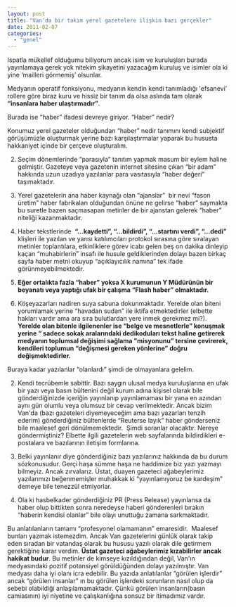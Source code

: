 ```yaml
---
layout: post
title: "Van'da bir takım yerel gazetelere ilişkin bazı gerçekler"
date: 2011-02-07
categories: 
  - "genel"
---
```


Ispatla mükellef olduğumu biliyorum ancak isim ve kuruluşları burada yayınlamaya gerek yok nitekim şikayetini yazacağım kuruluş ve isimler ola ki yine ‘mailleri görmemiş’ olsunlar.

  

Medyanın operatif fonksiyonu, medyanın kendin kendi tanımladığı 'efsanevi’ rollere göre biraz kuru ve hissiz bir tanım da olsa aslında tam olarak **“insanlara haber ulaştırmadır”**.

  

Burada ise “haber” ifadesi devreye giriyor. “Haber” nedir?

  

Konumuz yerel gazeteler olduğundan “haber” nedir tanımını kendi subjektif görüşümüzle oluşturmak yerine bazı karşılaştırmalar yaparak bu hususta hakkaniyet içinde bir çerçeve oluşturalım.

  
  

  
2. Seçim dönemlerinde “parasıyla” tanıtım yapmak masum bir eylem haline gelmiştir. Gazeteye veya gazetenin internet sitesine çıkan “bir adam” hakkında uzun uzadıya yazılanlar para vasıtasıyla “haber değeri” taşımaktadır.
  
4. Yerel gazetelerin ana haber kaynağı olan “ajanslar”  bir nevi “fason üretim” haber fabrikaları olduğundan önüne ne gelirse “haber” saymakta bu suretle bazen saçmasapan metinler de bir ajanstan gelerek “haber” niteliği kazanmaktadır.
  
6. Haber tekstlerinde  **“…kaydetti”, “…bildirdi”, “…startını verdi”, “…dedi”** klişleri ile yazılan ve yarısı katılımcıları protokol sırasına göre sıralayan metinler toplantılara, etkinliklere görev icabı gelen beş on dakika dinleyip kaçan “muhabirlerin” insafı ile husule geldiklerinden dolayı bazen birkaç sayfa haber metni okuyup “açıklayıcılık namına” tek ifade görünmeyebilmektedir.
  
8. **Eğer ortalıkta fazla “haber” yoksa X kurumunun Y Müdürünün bir beyanatı veya yaptığı ufak bir çalışma “Flash haber” olmaktadır.**
  
10. Köşeyazarları nadiren suya sabuna dokunmaktadır. Yerelde olan biteni yorumlamak yerine “havadan sudan” ile iktifa etmektedirler (elbette hakları vardır ama ara sıra bulutlardan yere inmek gerekmez mi?). **Yerelde olan bitenle ilgilenenler ise “belge ve mesnetlerle” konuşmak yerine “ sadece sokak aralarındaki dedikoduları tekst haline getirerek medyanın toplumsal değişimi sağlama "misyonunu” tersine çevirerek, kendileri toplumun “değişmesi gereken yönlerine” doğru değişmektedirler.**
  

  

Buraya kadar yazılanlar “olanlardı” şimdi de olmayanlara gelelim.

  
  

  
2. Kendi tecrübemle sabittir. Bazı saygın ulusal medya kuruluşlarına en ufak bir yazı veya basın bültenini değil kurum adına kişisel olarak bile gönderdiğinizde içeriğin yayınlanıp yayınlamaması bir yana en azından aynı gün olumlu veya olumsuz bir cevap verilmektedir. Ancak bizim Van'da (bazı gazeteleri diyemeyeceğim ama bazı yazarları tenzih ederim) gönderdiğiniz bültenlerde “Reuterse layık” haber gönderseniz bile maalesef geri dönülmemektedir.  Şimdi soranlar olacaktır. Nereye göndermiştiniz? Elbette ilgili gazetelerin web sayfalarında bildirdikleri e-postalara ve bazılarının iletişim formlarına.
  
4. Belki yayınlanır diye gönderdiğiniz bazı yazılarınız hakkında da bu durum sözkonusudur. Gerçi haşa sümme haşa ne haddimize biz yazı yazmayı bilmeyiz. Ancak zırvalarız. Üstat, duayen gazeteci ağabeylerimiz yazılarımızı beğenmemişler muhakkak ki “yayınlamıyoruz be kardeşim” demeye bile tenezzül etmiyorlar.
  
6. Ola ki hasbelkader gönderdiğiniz PR (Press Release) yayınlansa da haber olup bittikten sonra neredeyse haberi gönderenleri bırakın “haberin kendisi olanlar” bile olayı unuttuğu zamana sarkmaktadır.
  

  

Bu anlatılanların tamamı “profesyonel olamamanın” emaresidir.  Maalesef bunları yazmak istemezdim. Ancak Van gazetelerini günlük olarak takip eden sıradan bir vatandaş olarak bu hususu yazılı olarak dile getirmem gerektiğine karar verdim. **Üstat gazeteci ağabeylerimiz kızabilirler ancak hakikat budur**. Bu metinler de kimseye kızıldığından değil, Van'ın medyasındaki pozitif potansiyel görüldüğünden dolayı yazılmıştır. Van medyası daha iyi olanı icra edebilir. Bu yazıda anlatılanlar “görülen işlerdir” ancak “görülen insanlar” ın bu görülen işlerdeki sorunların nasıl olup da sebebi olabildiği anlaşılamamaktadır. Çünkü görülen insanların(basın camiasının) iyi niyetine ve çalışkanlığına sonsuz bir itimadımız vardır.
